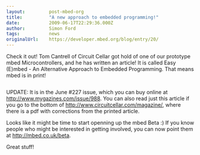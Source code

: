 ```yaml
---
layout:         post-mbed-org
title:          "A new approach to embedded programming!"
date:           2009-06-17T22:29:36.000Z
author:         Simon Ford
tags:           news
originalUrl:    https://developer.mbed.org/blog/entry/20/
---
```


<p>
  Check it out! Tom Cantrell of Circuit Cellar got hold of one of
  our prototype mbed Microcontrollers, and he has written an
  article! It is called <span class="style16">Easy (E)mbed</span> -
  An Alternative Approach to Embedded Programming. That means mbed
  is in print!
</p>
<p>
  <a href=
  "http://www.circuitcellar.com/archives/viewable/Cantrell-227.pdf"
  title="Read the Circuit Cellar article..."><img alt="" src=
  "https://developer.mbed.org/projects/cookbook/svn/img/circuit-cellar.png"></a>
</p>
<p>
  UPDATE: It is in the June #227 issue, which you can buy online at
  <a href=
  "http://www.mygazines.com/issue/988">http://www.mygazines.com/issue/988</a>.
  You can also read just this article if you go to the bottom of
  <a href=
  "http://www.circuitcellar.com/magazine/">http://www.circuitcellar.com/magazine/</a>,
  where there is a pdf with corrections from the printed article.
</p>
<p>
  Looks like it might be time to start openning up the mbed Beta :)
  If you know people who might be interested in getting involved,
  you can now point them at <a href=
  "/beta">http://mbed.co.uk/beta</a>.
</p>
<p>
  Great stuff!
</p>

